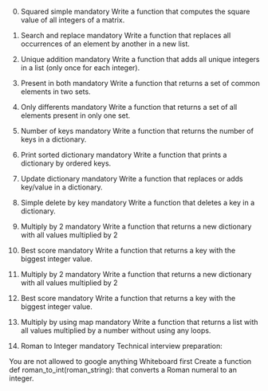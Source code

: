 0. Squared simple
mandatory
Write a function that computes the square value of all integers of a matrix.
1. Search and replace
mandatory
Write a function that replaces all occurrences of an element by another in a new list.
2. Unique addition
mandatory
Write a function that adds all unique integers in a list (only once for each integer).
3. Present in both
mandatory
Write a function that returns a set of common elements in two sets.
4. Only differents
mandatory
Write a function that returns a set of all elements present in only one set.
5. Number of keys
mandatory
Write a function that returns the number of keys in a dictionary.
6. Print sorted dictionary
mandatory
Write a function that prints a dictionary by ordered keys.
7. Update dictionary
mandatory
Write a function that replaces or adds key/value in a dictionary.
8. Simple delete by key
mandatory
Write a function that deletes a key in a dictionary.
9. Multiply by 2
mandatory
Write a function that returns a new dictionary with all values multiplied by 2
10. Best score
mandatory
Write a function that returns a key with the biggest integer value.

9. Multiply by 2
mandatory
Write a function that returns a new dictionary with all values multiplied by 2
10. Best score
mandatory
Write a function that returns a key with the biggest integer value.
11. Multiply by using map
mandatory
Write a function that returns a list with all values multiplied by a number without using any loops.
12. Roman to Integer
mandatory
Technical interview preparation:

You are not allowed to google anything
Whiteboard first
Create a function def roman_to_int(roman_string): that converts a Roman numeral to an integer.

